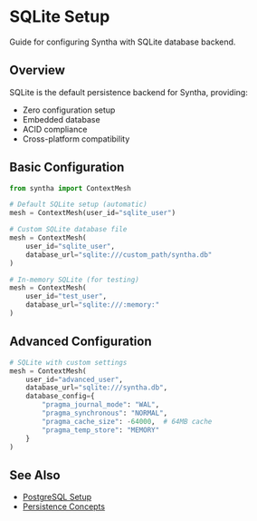 # SQLite Setup

Guide for configuring Syntha with SQLite database backend.

## Overview

SQLite is the default persistence backend for Syntha, providing:
- Zero configuration setup
- Embedded database
- ACID compliance
- Cross-platform compatibility

## Basic Configuration

```python
from syntha import ContextMesh

# Default SQLite setup (automatic)
mesh = ContextMesh(user_id="sqlite_user")

# Custom SQLite database file
mesh = ContextMesh(
    user_id="sqlite_user",
    database_url="sqlite:///custom_path/syntha.db"
)

# In-memory SQLite (for testing)
mesh = ContextMesh(
    user_id="test_user",
    database_url="sqlite:///:memory:"
)
```

## Advanced Configuration

```python
# SQLite with custom settings
mesh = ContextMesh(
    user_id="advanced_user",
    database_url="sqlite:///syntha.db",
    database_config={
        "pragma_journal_mode": "WAL",
        "pragma_synchronous": "NORMAL",
        "pragma_cache_size": -64000,  # 64MB cache
        "pragma_temp_store": "MEMORY"
    }
)
```

## See Also

- [PostgreSQL Setup](postgresql.md)
- [Persistence Concepts](../../user-guide/concepts/persistence.md)

